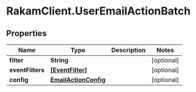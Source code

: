 # RakamClient.UserEmailActionBatch

## Properties
Name | Type | Description | Notes
------------ | ------------- | ------------- | -------------
**filter** | **String** |  | [optional] 
**eventFilters** | [**[EventFilter]**](EventFilter.md) |  | [optional] 
**config** | [**EmailActionConfig**](EmailActionConfig.md) |  | [optional] 


